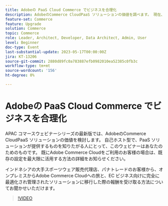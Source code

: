 ```yaml
---
title: Adobeの PaaS Cloud Commerce でビジネスを合理化
description: AdobeのCommerce CloudPaaS ソリューションの価値を調べます。 現在、自己ホスト型で、PaaS ソリューションの機能を知りたがっている方には、このウェビナーをご利用ください。
feature-set: Commerce
feature: Upgrade
solution: Commerce
topic: Commerce
role: Leader, Architect, Developer, Data Architect, Admin, User
level: Beginner
doc-type: Event
last-substantial-update: 2023-05-17T00:00:00Z
jira: KT-13206
source-git-commit: 2880d89fc0a783887efb0982010ea52385c0fb3c
workflow-type: tm+mt
source-wordcount: '156'
ht-degree: 0%

---
```



# Adobeの PaaS Cloud Commerce でビジネスを合理化

APAC コマースウェビナーシリーズの最新版では、AdobeのCommerce CloudPaaS ソリューションの価値を検討します。 自己ホスト型で、PaaS ソリューションが提供するものを知りたがる人にとって、このウェビナーはあなたのためのものです。 既にAdobe Commerce Cloudをご利用のお客様の場合は、既存の設定を最大限に活用する方法の詳細をお知らせください。 

インドネシアの大手スポーツウェア販売代理店、パナトレードのお客様から、オンプレミスからAdobe Commerce Cloudへの旅と、EC ビジネス向けに完全に最適化され管理されたソリューションに移行した際の報酬を受け取る方法についてお聞かせいただけます。

>[!VIDEO](https://video.tv.adobe.com/v/3419132/?learn=on)
